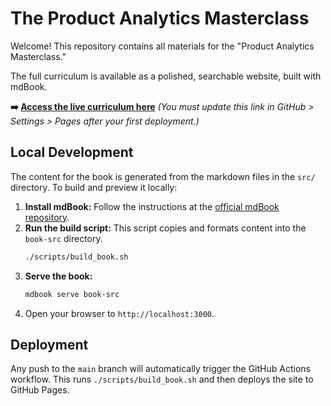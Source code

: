 # The Product Analytics Masterclass

Welcome! This repository contains all materials for the "Product Analytics Masterclass."

The full curriculum is available as a polished, searchable website, built with mdBook.

**➡️ [Access the live curriculum here](https://your-username.github.io/Product-Analytics-Masterclass/)**
*(You must update this link in GitHub > Settings > Pages after your first deployment.)*

## Local Development

The content for the book is generated from the markdown files in the `src/` directory. To build and preview it locally:

1.  **Install mdBook:** Follow the instructions at the [official mdBook repository](https://github.com/rust-lang/mdBook).
2.  **Run the build script:** This script copies and formats content into the `book-src` directory.
    ```bash
    ./scripts/build_book.sh
    ```
3.  **Serve the book:**
    ```bash
    mdbook serve book-src
    ```
4.  Open your browser to `http://localhost:3000`.

## Deployment
Any push to the `main` branch will automatically trigger the GitHub Actions workflow. This runs `./scripts/build_book.sh` and then deploys the site to GitHub Pages.
